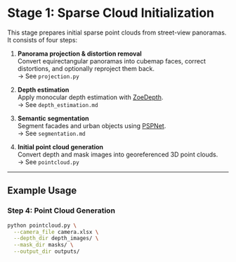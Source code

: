 # Stage 1: Sparse Cloud Initialization

This stage prepares initial sparse point clouds from street-view panoramas. It consists of four steps:

1. **Panorama projection & distortion removal**  
   Convert equirectangular panoramas into cubemap faces, correct distortions, and optionally reproject them back.  
   → See `projection.py`

2. **Depth estimation**  
   Apply monocular depth estimation with [ZoeDepth](https://github.com/isl-org/ZoeDepth).  
   → See `depth_estimation.md`

3. **Semantic segmentation**  
   Segment facades and urban objects using [PSPNet](https://github.com/hellochick/PSPNet-tensorflow).  
   → See `segmentation.md`

4. **Initial point cloud generation**  
   Convert depth and mask images into georeferenced 3D point clouds.  
   → See `pointcloud.py`

---

## Example Usage

### Step 4: Point Cloud Generation
```bash
python pointcloud.py \
  --camera_file camera.xlsx \
  --depth_dir depth_images/ \
  --mask_dir masks/ \
  --output_dir outputs/
